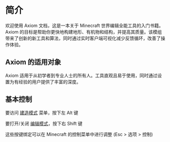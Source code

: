 # 简介
欢迎使用 Axiom 文档，这是一本关于 Minecraft 世界编辑全能工具的入门书籍。Axiom 的目标是帮助你更快地构建地形、有机物和结构，并提高其质量。该模组带来了创新的新工具和算法，同时通过实时客户端可视化减少反馈循环，改善了操作体验。

## Axiom 的适用对象
Axiom 适用于从初学者到专业人士的所有人。工具直观且易于使用，同时通过设置为有经验的用户提供了丰富的深度。

## 基本控制

要访问 [建造模式](builder/intro.md) 菜单，按下左 Alt 键

要打开/关闭 [编辑模式](editor/intro.md)，按下右 Shift 键

这些按键绑定可以在 Minecraft 的控制菜单中进行调整 (Esc > 选项 > 控制)
